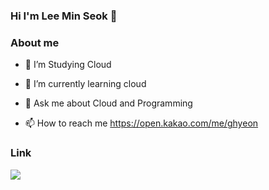 ### Hi I'm Lee Min Seok 👋

### About me
- 🔭 I’m Studying Cloud

- 🌱 I’m currently learning cloud
  
- 💬 Ask me about Cloud and Programming
  
- 📫 How to reach me https://open.kakao.com/me/ghyeon

### Link
<a href="https://www.instagram.com/g.hyeon_07/"><img src="https://img.shields.io/badge/Instagram-E4405F?style=flat-square&logo=Instagram&logoColor=white&link=https://www.instagram.com/g.hyeon_07/"/></a>

